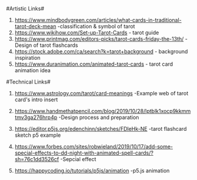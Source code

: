 #Artistic Links#

1. https://www.mindbodygreen.com/articles/what-cards-in-traditional-tarot-deck-mean -classification & symbol of tarot 
2. https://www.wikihow.com/Set-up-Tarot-Cards - tarot guide
3. https://www.printmag.com/editors-picks/tarot-cards-friday-the-13th/  - Design of tarot flashcards
4. https://stock.adobe.com/ca/search?k=tarot+background - background inspiration
5. https://www.duranimation.com/animated-tarot-cards - tarot card animation idea



#Technical Links#

1. https://www.astrology.com/tarot/card-meanings  -Example web of tarot card's intro insert
2. https://www.handmethatpencil.com/blog/2019/10/28/lptblk1xocp9kkmmtmv3ga276hrp4p -Design process and preparation
3. https://editor.p5js.org/edenchinn/sketches/FDleHk-NE -tarot flashcard sketch p5 example 
4. https://www.forbes.com/sites/robwieland/2019/10/17/add-some-special-effects-to-dd-night-with-animated-spell-cards/?sh=76c1dd3526cf -Sepcial effect

5. https://happycoding.io/tutorials/p5js/animation -p5.js animation

